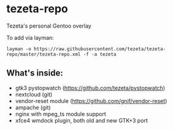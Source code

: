 # tezeta-repo

Tezeta's personal Gentoo overlay

To add via layman:
```
layman -o https://raw.githubusercontent.com/tezeta/tezeta-repo/master/tezeta-repo.xml -f -a tezeta
```

## What's inside:

 - gtk3 pystopwatch (https://github.com/tezeta/pystopwatch)
 - nextcloud (git)
 - vendor-reset module (https://github.com/gnif/vendor-reset)
 - ampache (git)
 - nginx with mpeg_ts module support
 - xfce4 wmdock plugin, both old and new GTK+3 port

